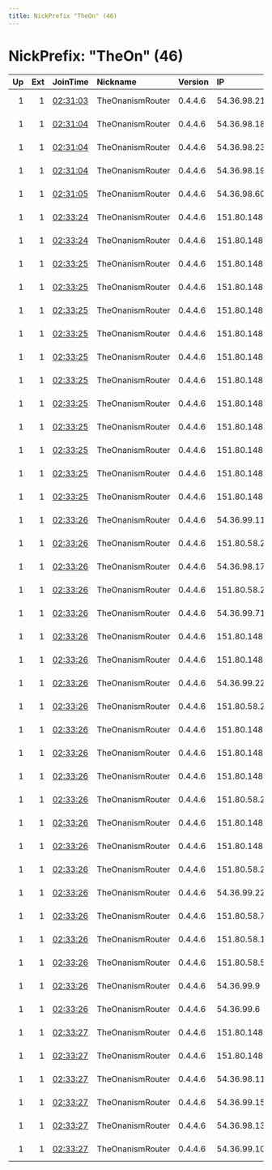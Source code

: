 ```yaml
---
title: NickPrefix "TheOn" (46)
---
```


# NickPrefix: "TheOn" (46)

|   Up |   Ext | JoinTime                                                                                            | Nickname         | Version   | IP             | AS      | CC   |   ORp |   Dirp | OS    | Contact                      |   eFamMembers |
|-----:|------:|:----------------------------------------------------------------------------------------------------|:-----------------|:----------|:---------------|:--------|:-----|------:|-------:|:------|:-----------------------------|--------------:|
|    1 |     1 | [02:31:03](https://metrics.torproject.org/rs.html#details/B7441F549E020EAEFB965290F5F248F40893E9A5) | TheOnanismRouter | 0.4.4.6   | 54.36.98.219   | OVH SAS | fr   |  9001 |   9030 | Linux | fapfapfapfapfapfap@yahoo.com |            46 |
|    1 |     1 | [02:31:04](https://metrics.torproject.org/rs.html#details/3144A363232841D1FB092A019748D370B4D54C63) | TheOnanismRouter | 0.4.4.6   | 54.36.98.18    | OVH SAS | fr   |  9001 |   9030 | Linux | fapfapfapfapfapfap@yahoo.com |            46 |
|    1 |     1 | [02:31:04](https://metrics.torproject.org/rs.html#details/7B44A8C1AFA03048C9309368F739D420FA75FB3A) | TheOnanismRouter | 0.4.4.6   | 54.36.98.238   | OVH SAS | fr   |  9001 |   9030 | Linux | fapfapfapfapfapfap@yahoo.com |            46 |
|    1 |     1 | [02:31:04](https://metrics.torproject.org/rs.html#details/A8E047E73FB0646685DE480926F865CEEE608972) | TheOnanismRouter | 0.4.4.6   | 54.36.98.190   | OVH SAS | fr   |  9001 |   9030 | Linux | fapfapfapfapfapfap@yahoo.com |            46 |
|    1 |     1 | [02:31:05](https://metrics.torproject.org/rs.html#details/6ECDB5B4F52CC839665C25164BDEABCE52F9938A) | TheOnanismRouter | 0.4.4.6   | 54.36.98.60    | OVH SAS | fr   |  9001 |   9030 | Linux | fapfapfapfapfapfap@yahoo.com |            46 |
|    1 |     1 | [02:33:24](https://metrics.torproject.org/rs.html#details/85C9BD74DF31827950891106929711050A063162) | TheOnanismRouter | 0.4.4.6   | 151.80.148.171 | OVH SAS | fr   |  9001 |   9030 | Linux | fapfapfapfapfapfap@yahoo.com |            46 |
|    1 |     1 | [02:33:24](https://metrics.torproject.org/rs.html#details/B846EC7244F5E172F771E413F870CE18019AB91F) | TheOnanismRouter | 0.4.4.6   | 151.80.148.114 | OVH SAS | fr   |  9001 |   9030 | Linux | fapfapfapfapfapfap@yahoo.com |            46 |
|    1 |     1 | [02:33:25](https://metrics.torproject.org/rs.html#details/051FEE74BA5BBCCF91FA976B83A3BB698DCFA9B4) | TheOnanismRouter | 0.4.4.6   | 151.80.148.242 | OVH SAS | fr   |  9001 |   9030 | Linux | fapfapfapfapfapfap@yahoo.com |            46 |
|    1 |     1 | [02:33:25](https://metrics.torproject.org/rs.html#details/72955AE65FC19F318E57FC2B7D7BE810DF1AB2AC) | TheOnanismRouter | 0.4.4.6   | 151.80.148.233 | OVH SAS | fr   |  9001 |   9030 | Linux | fapfapfapfapfapfap@yahoo.com |            46 |
|    1 |     1 | [02:33:25](https://metrics.torproject.org/rs.html#details/9FA1D4BF745F9994B966B52D6CA3369CFA6DECB6) | TheOnanismRouter | 0.4.4.6   | 151.80.148.59  | OVH SAS | fr   |  9001 |   9030 | Linux | fapfapfapfapfapfap@yahoo.com |            46 |
|    1 |     1 | [02:33:25](https://metrics.torproject.org/rs.html#details/AC0B79918317ACF414A891C030F2FBEF0A026B6C) | TheOnanismRouter | 0.4.4.6   | 151.80.148.227 | OVH SAS | fr   |  9001 |   9030 | Linux | fapfapfapfapfapfap@yahoo.com |            46 |
|    1 |     1 | [02:33:25](https://metrics.torproject.org/rs.html#details/AFE3C1C7EB77074B9CEE4807AA66D116067FFD12) | TheOnanismRouter | 0.4.4.6   | 151.80.148.102 | OVH SAS | fr   |  9001 |   9030 | Linux | fapfapfapfapfapfap@yahoo.com |            46 |
|    1 |     1 | [02:33:25](https://metrics.torproject.org/rs.html#details/B12DA4440234AD585BACFD23621230D772DB17AB) | TheOnanismRouter | 0.4.4.6   | 151.80.148.163 | OVH SAS | fr   |  9001 |   9030 | Linux | fapfapfapfapfapfap@yahoo.com |            46 |
|    1 |     1 | [02:33:25](https://metrics.torproject.org/rs.html#details/D4A655023FB6A28871835C5635EA427610329A0D) | TheOnanismRouter | 0.4.4.6   | 151.80.148.241 | OVH SAS | fr   |  9001 |   9030 | Linux | fapfapfapfapfapfap@yahoo.com |            46 |
|    1 |     1 | [02:33:25](https://metrics.torproject.org/rs.html#details/DF10162B44D86449CC5B79CA66B888B648517ECA) | TheOnanismRouter | 0.4.4.6   | 151.80.148.155 | OVH SAS | fr   |  9001 |   9030 | Linux | fapfapfapfapfapfap@yahoo.com |            46 |
|    1 |     1 | [02:33:25](https://metrics.torproject.org/rs.html#details/E31F8C1D418A4C43A8B3CFCF642DF2505EADB9AB) | TheOnanismRouter | 0.4.4.6   | 151.80.148.168 | OVH SAS | fr   |  9001 |   9030 | Linux | fapfapfapfapfapfap@yahoo.com |            46 |
|    1 |     1 | [02:33:25](https://metrics.torproject.org/rs.html#details/EB719F48B06D9A2CCE13E74AFCEB41FC9CD86B09) | TheOnanismRouter | 0.4.4.6   | 151.80.148.129 | OVH SAS | fr   |  9001 |   9030 | Linux | fapfapfapfapfapfap@yahoo.com |            46 |
|    1 |     1 | [02:33:25](https://metrics.torproject.org/rs.html#details/EFEB1031242A6DB78AD2E8314B42714F019659B5) | TheOnanismRouter | 0.4.4.6   | 151.80.148.90  | OVH SAS | fr   |  9001 |   9030 | Linux | fapfapfapfapfapfap@yahoo.com |            46 |
|    1 |     1 | [02:33:26](https://metrics.torproject.org/rs.html#details/017EB98E551A8418BB4321974335AE6F1E2E9B49) | TheOnanismRouter | 0.4.4.6   | 54.36.99.115   | OVH SAS | fr   |  9001 |   9030 | Linux | fapfapfapfapfapfap@yahoo.com |            46 |
|    1 |     1 | [02:33:26](https://metrics.torproject.org/rs.html#details/174A2227CA9D802F65243E955693E94262324775) | TheOnanismRouter | 0.4.4.6   | 151.80.58.245  | OVH SAS | fr   |  9001 |   9030 | Linux | fapfapfapfapfapfap@yahoo.com |            46 |
|    1 |     1 | [02:33:26](https://metrics.torproject.org/rs.html#details/1A9DC3089966804E9612E889236AC49F33491B4A) | TheOnanismRouter | 0.4.4.6   | 54.36.98.17    | OVH SAS | fr   |  9001 |   9030 | Linux | fapfapfapfapfapfap@yahoo.com |            46 |
|    1 |     1 | [02:33:26](https://metrics.torproject.org/rs.html#details/2C6B0D63333500E45005AB81E9BCB7F13A211248) | TheOnanismRouter | 0.4.4.6   | 151.80.58.250  | OVH SAS | fr   |  9001 |   9030 | Linux | fapfapfapfapfapfap@yahoo.com |            46 |
|    1 |     1 | [02:33:26](https://metrics.torproject.org/rs.html#details/356624B4A72144801CCDFD86A5BD0649647865F5) | TheOnanismRouter | 0.4.4.6   | 54.36.99.71    | OVH SAS | fr   |  9001 |   9030 | Linux | fapfapfapfapfapfap@yahoo.com |            46 |
|    1 |     1 | [02:33:26](https://metrics.torproject.org/rs.html#details/4825C814223CD8DDAB702E530A3F6DCA954BEB16) | TheOnanismRouter | 0.4.4.6   | 151.80.148.162 | OVH SAS | fr   |  9001 |   9030 | Linux | fapfapfapfapfapfap@yahoo.com |            46 |
|    1 |     1 | [02:33:26](https://metrics.torproject.org/rs.html#details/5005846CD14BEBDACCC3F24F6C390B1713D88D03) | TheOnanismRouter | 0.4.4.6   | 151.80.148.58  | OVH SAS | fr   |  9001 |   9030 | Linux | fapfapfapfapfapfap@yahoo.com |            46 |
|    1 |     1 | [02:33:26](https://metrics.torproject.org/rs.html#details/593297DA935A6AD4CD7A8EC3618CE78F663A9261) | TheOnanismRouter | 0.4.4.6   | 54.36.99.224   | OVH SAS | fr   |  9001 |   9030 | Linux | fapfapfapfapfapfap@yahoo.com |            46 |
|    1 |     1 | [02:33:26](https://metrics.torproject.org/rs.html#details/61EB80FBA311F2026E48039FB604DCD6F8A2170D) | TheOnanismRouter | 0.4.4.6   | 151.80.58.231  | OVH SAS | fr   |  9001 |   9030 | Linux | fapfapfapfapfapfap@yahoo.com |            46 |
|    1 |     1 | [02:33:26](https://metrics.torproject.org/rs.html#details/69C4E7865F90D25AB3C4EC572AAC53734BA12D6B) | TheOnanismRouter | 0.4.4.6   | 151.80.148.161 | OVH SAS | fr   |  9001 |   9030 | Linux | fapfapfapfapfapfap@yahoo.com |            46 |
|    1 |     1 | [02:33:26](https://metrics.torproject.org/rs.html#details/6DE881D17044926A020EA11C7954B2CA9EA661A2) | TheOnanismRouter | 0.4.4.6   | 151.80.148.219 | OVH SAS | fr   |  9001 |   9030 | Linux | fapfapfapfapfapfap@yahoo.com |            46 |
|    1 |     1 | [02:33:26](https://metrics.torproject.org/rs.html#details/764E40C7B22D11566D44807F33FD5C7C955D6751) | TheOnanismRouter | 0.4.4.6   | 151.80.148.64  | OVH SAS | fr   |  9001 |   9030 | Linux | fapfapfapfapfapfap@yahoo.com |            46 |
|    1 |     1 | [02:33:26](https://metrics.torproject.org/rs.html#details/76DC38FB6A653526F70663BCFF1B228BF7966558) | TheOnanismRouter | 0.4.4.6   | 151.80.58.220  | OVH SAS | fr   |  9001 |   9030 | Linux | fapfapfapfapfapfap@yahoo.com |            46 |
|    1 |     1 | [02:33:26](https://metrics.torproject.org/rs.html#details/92A2E04D5E6B7C27E3D11613239AFEAE45E066E9) | TheOnanismRouter | 0.4.4.6   | 151.80.148.240 | OVH SAS | fr   |  9001 |   9030 | Linux | fapfapfapfapfapfap@yahoo.com |            46 |
|    1 |     1 | [02:33:26](https://metrics.torproject.org/rs.html#details/A21B6751E7D0020B07DB9F97D3121CBFA76C1F66) | TheOnanismRouter | 0.4.4.6   | 151.80.148.185 | OVH SAS | fr   |  9001 |   9030 | Linux | fapfapfapfapfapfap@yahoo.com |            46 |
|    1 |     1 | [02:33:26](https://metrics.torproject.org/rs.html#details/A80F3DAE7E2EC979D7B9EF737AAF64BDAC8439F4) | TheOnanismRouter | 0.4.4.6   | 151.80.58.219  | OVH SAS | fr   |  9001 |   9030 | Linux | fapfapfapfapfapfap@yahoo.com |            46 |
|    1 |     1 | [02:33:26](https://metrics.torproject.org/rs.html#details/AD1C49D09D6030500D3FD84C50DB14A373B9AAE4) | TheOnanismRouter | 0.4.4.6   | 54.36.99.229   | OVH SAS | fr   |  9001 |   9030 | Linux | fapfapfapfapfapfap@yahoo.com |            46 |
|    1 |     1 | [02:33:26](https://metrics.torproject.org/rs.html#details/CF3CA1381880C927CD7E7DBD6108BE8D7D9FA811) | TheOnanismRouter | 0.4.4.6   | 151.80.58.72   | OVH SAS | fr   |  9001 |   9030 | Linux | fapfapfapfapfapfap@yahoo.com |            46 |
|    1 |     1 | [02:33:26](https://metrics.torproject.org/rs.html#details/D8589561969DE5607EF0907CACE181D1181FD2D6) | TheOnanismRouter | 0.4.4.6   | 151.80.58.148  | OVH SAS | fr   |  9001 |   9030 | Linux | fapfapfapfapfapfap@yahoo.com |            46 |
|    1 |     1 | [02:33:26](https://metrics.torproject.org/rs.html#details/DAB0C7D51F974C2471506DC8269E8CFB5E90DA5F) | TheOnanismRouter | 0.4.4.6   | 151.80.58.57   | OVH SAS | fr   |  9001 |   9030 | Linux | fapfapfapfapfapfap@yahoo.com |            46 |
|    1 |     1 | [02:33:26](https://metrics.torproject.org/rs.html#details/DC0B1C6ABDCD25374DEFA8004A0E485023C60FAC) | TheOnanismRouter | 0.4.4.6   | 54.36.99.9     | OVH SAS | fr   |  9001 |   9030 | Linux | fapfapfapfapfapfap@yahoo.com |            46 |
|    1 |     1 | [02:33:26](https://metrics.torproject.org/rs.html#details/E555ED30F6DF94E397822803CBCF37D7F65988F9) | TheOnanismRouter | 0.4.4.6   | 54.36.99.6     | OVH SAS | fr   |  9001 |   9030 | Linux | fapfapfapfapfapfap@yahoo.com |            46 |
|    1 |     1 | [02:33:27](https://metrics.torproject.org/rs.html#details/08CA53A7D9EF02E9206C88CC67FFE3572D48EBB6) | TheOnanismRouter | 0.4.4.6   | 151.80.148.183 | OVH SAS | fr   |  9001 |   9030 | Linux | fapfapfapfapfapfap@yahoo.com |            46 |
|    1 |     1 | [02:33:27](https://metrics.torproject.org/rs.html#details/774E4B6012F4C14A398F09E24F16247542140C57) | TheOnanismRouter | 0.4.4.6   | 151.80.148.144 | OVH SAS | fr   |  9001 |   9030 | Linux | fapfapfapfapfapfap@yahoo.com |            46 |
|    1 |     1 | [02:33:27](https://metrics.torproject.org/rs.html#details/911BCEE9B4B22CD37C73C4CDA8A0CACA324E5F75) | TheOnanismRouter | 0.4.4.6   | 54.36.98.11    | OVH SAS | fr   |  9001 |   9030 | Linux | fapfapfapfapfapfap@yahoo.com |            46 |
|    1 |     1 | [02:33:27](https://metrics.torproject.org/rs.html#details/A628873C30C488897F2A817A78F6766DED01A3F9) | TheOnanismRouter | 0.4.4.6   | 54.36.99.15    | OVH SAS | fr   |  9001 |   9030 | Linux | fapfapfapfapfapfap@yahoo.com |            46 |
|    1 |     1 | [02:33:27](https://metrics.torproject.org/rs.html#details/B3DEFA638BAD6861BE329F022D4DB8D38D6BE8C3) | TheOnanismRouter | 0.4.4.6   | 54.36.98.133   | OVH SAS | fr   |  9001 |   9030 | Linux | fapfapfapfapfapfap@yahoo.com |            46 |
|    1 |     1 | [02:33:27](https://metrics.torproject.org/rs.html#details/CE4098658CE83D1B6198CDF6D9FAFEBF59EF0760) | TheOnanismRouter | 0.4.4.6   | 54.36.99.105   | OVH SAS | fr   |  9001 |   9030 | Linux | fapfapfapfapfapfap@yahoo.com |            46 |
